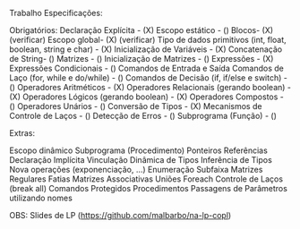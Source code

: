 Trabalho
Especificações:

Obrigatórios:
Declaração Explícita - (X)
Escopo estático - ()
Blocos- (X) (verificar)
Escopo global- (X) (verificar)
Tipo de dados primitivos (int, float, boolean, string e char) - (X)
Inicialização de Variáveis - (X)
Concatenação de String- ()
Matrizes - ()
Inicialização de Matrizes - ()
Expressões - (X)
Expressões Condicionais - ()
Comandos de Entrada e Saída
Comandos de Laço (for, while e do/while) - ()
Comandos de Decisão (if, if/else e switch) - ()
Operadores Aritméticos - (X)
Operadores Relacionais (gerando boolean) - (X)
Operadores Lógicos (gerando boolean) - (X)
Operadores Compostos - ()
Operadores Unários - ()
Conversão de Tipos - (X)
Mecanismos de Controle de Laços - ()
Detecção de Erros - ()
Subprograma (Função) - ()

Extras:

Escopo dinâmico
Subprograma (Procedimento)
Ponteiros
Referências
Declaração Implícita
Vinculação Dinâmica de Tipos
Inferência de Tipos
Nova operações (exponenciação, ...)
Enumeração
Subfaixa
Matrizes Regulares
Fatias
Matrizes Associativas
Uniões
Foreach
Controle de Laços (break all)
Comandos Protegidos
Procedimentos
Passagens de Parâmetros utilizando nomes

OBS: Slides de LP (https://github.com/malbarbo/na-lp-copl)
